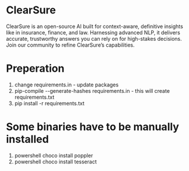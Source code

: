 # ClearSure
ClearSure is an open-source AI built for context-aware, definitive insights like in insurance, finance, and law. Harnessing advanced NLP, it delivers accurate, trustworthy answers you can rely on for high-stakes decisions. Join our community to refine ClearSure’s capabilities.


# Preperation
1. change requirements.in - update packages
2. pip-compile --generate-hashes requirements.in - this will create requirements.txt
3. pip install -r requirements.txt

# Some binaries have to be manually installed
1. powershell choco install poppler
2. powershell choco install tesseract